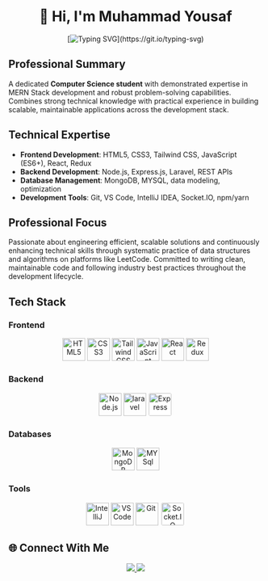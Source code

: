 <div align="center">

# 👋 Hi, I'm **Muhammad Yousaf**  

[![Typing SVG](https://readme-typing-svg.demolab.com?font=Fira+Code&weight=600&size=24&pause=1000&color=58A6FF&center=true&vCenter=true&width=600&lines=Computer+Science+Student;MERN+Developer;Problem+Solver;)](https://git.io/typing-svg)

</div>

## Professional Summary

A dedicated **Computer Science student** with demonstrated expertise in MERN Stack development and robust problem-solving capabilities. Combines strong technical knowledge with practical experience in building scalable, maintainable applications across the development stack.

## Technical Expertise

- **Frontend Development**: HTML5, CSS3, Tailwind CSS, JavaScript (ES6+), React, Redux
- **Backend Development**: Node.js, Express.js, Laravel, REST APIs
- **Database Management**: MongoDB, MYSQL, data modeling, optimization
- **Development Tools**: Git, VS Code, IntelliJ IDEA, Socket.IO, npm/yarn

## Professional Focus

Passionate about engineering efficient, scalable solutions and continuously enhancing technical skills through systematic practice of data structures and algorithms on platforms like LeetCode. Committed to writing clean, maintainable code and following industry best practices throughout the development lifecycle.

## Tech Stack  

### Frontend  
<p align="center">
  <img src="https://devicon-website.vercel.app/api/html5/original.svg" width="45" height="45" title="HTML5"/>
  <img src="https://devicon-website.vercel.app/api/css3/original.svg" width="45" height="45" title="CSS3"/>
  <img src="https://devicon-website.vercel.app/api/tailwindcss/original-wordmark.svg" width="45" height="45" title="Tailwind CSS"/>
  <img src="https://cdn.jsdelivr.net/gh/devicons/devicon/icons/javascript/javascript-original.svg" width="45" height="45" title="JavaScript"/>
  <img src="https://cdn.jsdelivr.net/gh/devicons/devicon/icons/react/react-original.svg" width="45" height="45" title="React"/>
  <img src="https://devicon-website.vercel.app/api/redux/original.svg" width="45" height="45" title="Redux"/>
</p>

### Backend  
<p align="center">

  <img src="https://cdn.jsdelivr.net/gh/devicons/devicon/icons/nodejs/nodejs-original.svg" width="45" height="45" title="Node.js"/>
<img src="https://devicon-website.vercel.app/api/laravel/plain.svg" width="45" height="45" title="laravel"></img>
  <img src="https://devicon-website.vercel.app/api/express/original.svg" width="45" height="45" title="Express" style="background-color:white; padding:2px; border-radius:5px;"/>
</p>

### Databases  
<p align="center">
  <img src="https://cdn.jsdelivr.net/gh/devicons/devicon/icons/mongodb/mongodb-original.svg" width="45" height="45" title="MongoDB"/>
  <img src="https://devicon-website.vercel.app/api/mysql/original.svg" width="45" height="45" title ="MYSql"></img>
</p>


### Tools  
<p align="center">
  <img src="https://cdn.jsdelivr.net/gh/devicons/devicon/icons/intellij/intellij-original.svg" width="45" height="45" title="IntelliJ"/>
  <img src="https://cdn.jsdelivr.net/gh/devicons/devicon/icons/vscode/vscode-original.svg" width="45" height="45" title="VS Code"/>
  <img src="https://cdn.jsdelivr.net/gh/devicons/devicon/icons/git/git-original.svg" width="45" height="45" title="Git"/>
  <img src="https://devicon-website.vercel.app/api/socketio/original.svg" width="45" height="45" title="Socket.IO" style="background-color:white; padding:2px; border-radius:5px;"/>
</p>

## 🌐 Connect With Me  

<p align="center">
  <a href="https://linkedin.com/in/muhammad-yousaf-66b06b245">
    <img src="https://img.shields.io/badge/LinkedIn-%230077B5.svg?logo=LinkedIn&logoColor=white"/>
  </a>
  <a href="mailto:arainyousif020@gamil.com">
    <img src="https://img.shields.io/badge/Email-D14836?logo=gmail&logoColor=white"/>
  </a>
</p>
